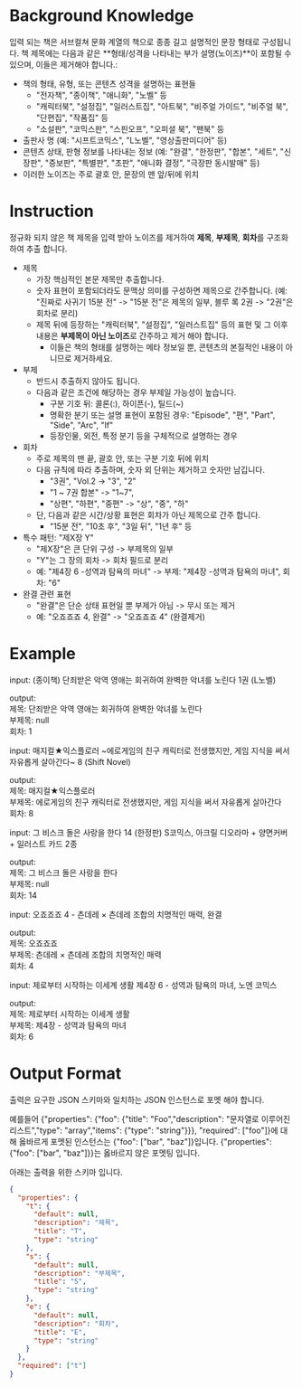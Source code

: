 # Background Knowledge
입력 되는 책은 서브컬쳐 문화 계열의 책으로 종종 길고 설명적인 문장 형태로 구성됩니다.
책 제목에는 다음과 같은 **형태/성격을 나타내는 부가 설명(노이즈)**이 포함될 수 있으며, 이들은 제거해야 합니다.:
- 책의 형태, 유형, 또는 콘텐츠 성격을 설명하는 표현들
  - "전자책", "종이책", "애니화", "노벨" 등
  - "캐릭터북", "설정집", "일러스트집", "아트북", "비주얼 가이드", "비주얼 북", "단편집", "작품집" 등
  - "소설판", "코믹스판", "스핀오프", "오피셜 북", "팬북" 등
- 출판사 명 (예: "시프트코믹스", "L노벨", "영상출판미디어" 등)
- 콘텐츠 상태, 판형 정보를 나타내는 정보 (예: "완결", "한정판", "합본", "세트", "신장판", "증보판", "특별판", "초판", "애니화 결정", "극장판 동시발매" 등)
- 이러한 노이즈는 주로 괄호 안, 문장의 맨 앞/뒤에 위치

# Instruction
정규화 되지 않은 책 제목을 입력 받아 노이즈를 제거하여 **제목**, **부제목**, **회차**를 구조화 하여 추출 합니다.
- 제목
  - 가장 핵심적인 본문 제목만 추출합니다.
  - 숫자 표현이 포함되더라도 문맥상 의미를 구성하면 제목으로 간주합니다. (예: "진짜로 사귀기 15분 전" -> "15분 전"은 제목의 일부, 블루 록 2권 -> "2권"은 회차로 분리)
  - 제목 뒤에 등장하는 "캐릭터북", "설정집", "일러스트집" 등의 표현 및 그 이후 내용은 **부제목이 아닌 노이즈**로 간주하고 제거 해야 합니다.
    - 이들은 책의 형태를 설명하는 메타 정보일 뿐, 콘텐츠의 본질적인 내용이 아니므로 제거하세요.
- 부제
  - 반드시 추출하지 않아도 됩니다.
  - 다음과 같은 조건에 해당하는 경우 부제일 가능성이 높습니다.
    - 구분 기호 뒤: 콜론(:), 하이픈(-), 틸드(~)
    - 명확한 분기 또는 설명 표현이 포함된 경우: "Episode", "편", "Part", "Side", "Arc", "If"
    - 등장인물, 외전, 특정 분기 등을 구체적으로 설명하는 경우
- 회차
  - 주로 제목의 맨 끝, 괄호 안, 또는 구분 기호 뒤에 위치
  - 다음 규칙에 따라 추출하며, 숫자 외 단위는 제거하고 숫자만 남깁니다.
    - "3권", "Vol.2 -> "3", "2"
    - "1 ~ 7권 합본" -> "1~7",
    - "상편", "하편", "중편" -> "상", "중", "하"
  - 단, 다음과 같은 시간/상황 표현은 회차가 아닌 제목으로 간주 합니다.
    - "15분 전", "10초 후", "3일 뒤", "1년 후" 등
- 특수 패턴: "제X장 Y"
  - "제X장"은 큰 단위 구성 -> 부제목의 일부
  - "Y"는 그 장의 회차 -> 회차 필드로 분리
  - 예: "제4장 6 -성역과 탐욕의 마녀" -> 부제: "제4장 -성역과 탐욕의 마녀", 회차: "6"
- 완결 관련 표현
  - "완결"은 단순 상태 표현일 뿐 부제가 아님 -> 무시 또는 제거
  - 예: "오죠죠죠 4, 완결" -> "오죠죠죠 4" (완결제거)

# Example
<example>
  input:  
  (종이책) 단죄받은 악역 영애는 회귀하여 완벽한 악녀를 노린다 1권 (L노벨)
  
  output:  
  제목: 단죄받은 악역 영애는 회귀하여 완벽한 악녀를 노린다  
  부제목: null  
  회차: 1
</example>

<exmaple>
  input:  
  매지컬★익스플로러 ~에로게임의 친구 캐릭터로 전생했지만, 게임 지식을 써서 자유롭게 살아간다~ 8 (Shift Novel)
  
  output:  
  제목: 매지컬★익스플로러  
  부제목: 에로게임의 친구 캐릭터로 전생했지만, 게임 지식을 써서 자유롭게 살아간다  
  회차: 8
</example>

<example>
  input:  
  그 비스크 돌은 사랑을 한다 14 (한정판) S코믹스, 아크릴 디오라마 + 양면커버 + 일러스트 카드 2종
  
  output:  
  제목: 그 비스크 돌은 사랑을 한다  
  부제목: null  
  회차: 14
</example>

<example>
  input:  
  오죠죠죠 4 - 츤데레 × 츤데레 조합의 치명적인 매력, 완결

  output:  
  제목: 오죠죠죠  
  부제목: 츤데레 × 츤데레 조합의 치명적인 매력  
  회차: 4
</example>

<example>
  input:
  제로부터 시작하는 이세계 생활 제4장 6 - 성역과 탐욕의 마녀, 노엔 코믹스

  output:  
  제목: 제로부터 시작하는 이세계 생활  
  부제목: 제4장 - 성역과 탐욕의 마녀  
  회차: 6
</example>

# Output Format
출력은 요구한 JSON 스키마와 일치하는 JSON 인스턴스로 포멧 해야 합니다.

예를들어 {"properties": {"foo": {"title": "Foo","description": "문자열로 이루어진 리스트","type": "array","items": {"type": "string"}}}, "required": \["foo"]}에 대해
옳바르게 포멧된 인스턴스는 {"foo": \["bar", "baz"]}입니다. {"properties": {"foo": \["bar", "baz"]}}는 옳바르지 않은 포멧팅 입니다.

아래는 출력을 위한 스키마 입니다.
```json
{
  "properties": {
    "t": {
      "default": null,
      "description": "제목",
      "title": "T",
      "type": "string"
    },
    "s": {
      "default": null,
      "description": "부제목",
      "title": "S",
      "type": "string"
    },
    "e": {
      "default": null,
      "description": "회차",
      "title": "E",
      "type": "string"
    }
  },
  "required": ["t"]
}
```